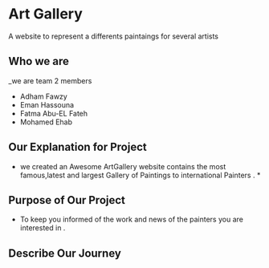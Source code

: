 # Art Gallery
A website to represent a differents paintaings for several artists


##   Who we are 
_we are team 2 members
   * Adham Fawzy 
   * Eman Hassouna
   * Fatma Abu-EL Fateh
   * Mohamed Ehab 

##   Our Explanation for  Project

* we created an Awesome ArtGallery website contains the most famous,latest and largest Gallery of 
   Paintings to international Painters . * 

##  Purpose of Our Project 

 * To keep you informed of the work and news of the painters you are interested in .

 ## Describe Our Journey 